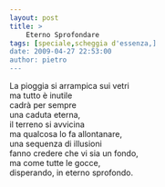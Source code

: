 ```yaml
---
layout: post
title: >
    Eterno Sprofondare
tags: [speciale,scheggia d'essenza,]
date: 2009-04-27 22:53:00
author: pietro
---
```

La pioggia si arrampica sui vetri<br/>ma tutto è inutile<br/>cadrà per sempre<br/>una caduta eterna,<br/>il terreno si avvicina<br/>ma qualcosa lo fa allontanare,<br/>una sequenza di illusioni<br/>fanno credere che vi sia un fondo,<br/>ma come tutte le gocce,<br/>disperando, in eterno sprofondo.
